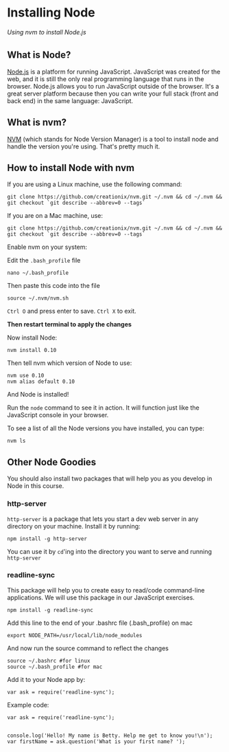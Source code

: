 # Installing Node
###### Using nvm to install Node.js

## What is Node?

[Node.js](http://nodejs.org/) is a platform for running JavaScript. JavaScript was created for the web, and it is still the only real programming language that runs in the browser. Node.js allows you to run JavaScript outside of the browser. It's a great server platform because then you can write your full stack (front and back end) in the same language: JavaScript.

## What is nvm?

[NVM](https://github.com/creationix/nvm) (which stands for Node Version Manager) is a tool to install node and handle the version you're using. That's pretty much it.

## How to install Node with nvm

If you are using a Linux machine, use the following command:
```
git clone https://github.com/creationix/nvm.git ~/.nvm && cd ~/.nvm && git checkout `git describe --abbrev=0 --tags`
```

If you are on a Mac machine, use:
```
git clone https://github.com/creationix/nvm.git ~/.nvm && cd ~/.nvm && git checkout `git describe --abbrev=0 --tags`
```

Enable nvm on your system:

Edit the `.bash_profile` file
```
nano ~/.bash_profile
```

Then paste this code into the file
```
source ~/.nvm/nvm.sh
```

`Ctrl O` and press enter to save. `Ctrl X` to exit.

**Then restart terminal to apply the changes**

Now install Node:
```
nvm install 0.10
```

Then tell nvm which version of Node to use:
```
nvm use 0.10
nvm alias default 0.10
```

And Node is installed!

Run the `node` command to see it in action. It will function just like the JavaScript console in your browser.

To see a list of all the Node versions you have installed, you can type:
```
nvm ls
```

## Other Node Goodies

You should also install two packages that will help you as you develop in Node in this course.

### http-server

`http-server` is a package that lets you start a dev web server in any directory on your machine. Install it by running:
```
npm install -g http-server
```

You can use it by `cd`'ing into the directory you want to serve and running `http-server`

### readline-sync

This package will help you to create easy to read/code command-line applications. We will use this package in our JavaScript exercises.

```
npm install -g readline-sync
```

Add this line to the end of your .bashrc file (.bash_profile) on mac

```
export NODE_PATH=/usr/local/lib/node_modules
```

And now run the source command to reflect the changes

```
source ~/.bashrc #for linux
source ~/.bash_profile #for mac
```

Add it to your Node app by:
```
var ask = require('readline-sync');
```

Example code:
```
var ask = require('readline-sync');


console.log('Hello! My name is Betty. Help me get to know you!\n');
var firstName = ask.question('What is your first name? ');
